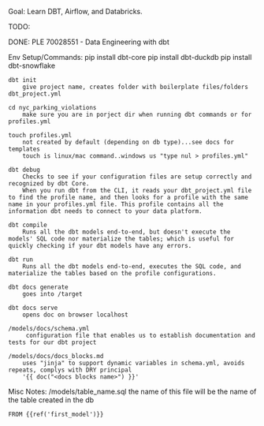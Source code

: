 Goal: Learn DBT, Airflow, and Databricks. 

TODO:

DONE:
    PLE 70028551 - Data Engineering with dbt

Env Setup/Commands:
    pip install dbt-core
    pip install dbt-duckdb
    pip install dbt-snowflake

    dbt init
        give project name, creates folder with boilerplate files/folders
    dbt_project.yml

    cd nyc_parking_violations
        make sure you are in porject dir when running dbt commands or for profiles.yml

    touch profiles.yml
        not created by default (depending on db type)...see docs for templates
        touch is linux/mac command..windows us "type nul > profiles.yml"

    dbt debug
        Checks to see if your configuration files are setup correctly and recognized by dbt Core.
        When you run dbt from the CLI, it reads your dbt_project.yml file to find the profile name, and then looks for a profile with the same name in your profiles.yml file. This profile contains all the information dbt needs to connect to your data platform.
        
    dbt compile
        Runs all the dbt models end-to-end, but doesn't execute the models' SQL code nor materialize the tables; which is useful for quickly checking if your dbt models have any errors.
    
    dbt run
        Runs all the dbt models end-to-end, executes the SQL code, and materialize the tables based on the profile configurations.

    dbt docs generate
        goes into /target

    dbt docs serve
        opens doc on browser localhost

    /models/docs/schema.yml
         configuration file that enables us to establish documentation and tests for our dbt project

    /models/docs/docs_blocks.md
        uses "jinja" to support dynamic variables in schema.yml, avoids repeats, complys with DRY principal
        '{{ doc("<docs blocks name>") }}'

Misc Notes:
    /models/table_name.sql
        the name of this file will be the name of the table created in the db

    FROM {{ref('first_model')}}

